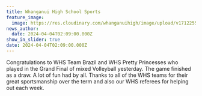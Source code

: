 ```yaml
---
title: Whanganui High School Sports
feature_image:
  image: https://res.cloudinary.com/whanganuihigh/image/upload/v1712255936/News/volleyball_WHS.jpg
news_author:
  date: 2024-04-04T02:09:00.000Z
show_in_slider: true
date: 2024-04-04T02:09:00.000Z
---
```

Congratulations to WHS Team Brazil and WHS Pretty Princesses who played in the Grand Final of mixed Volleyball yesterday. The game finished as a draw. A lot of [](<>)fun had by all. Thanks to all of the WHS teams for their great sportsmanship over the term and also our WHS referees for helping out each week.